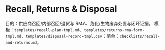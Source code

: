 # Recall, Returns & Disposal

目的：供应商召回/内部召回/退货与 RMA、危化/生物废弃处置与闭环证据。
模板：`templates/recall-plan-tmpl.md`、`templates/returns-rma-form-tmpl.md`、`templates/disposal-record-tmpl.csv`；清单：`checklists/recall-and-returns.md`。
